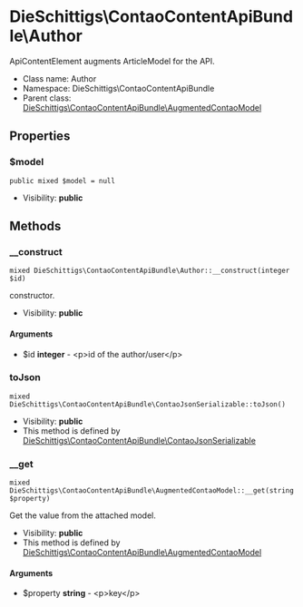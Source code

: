 DieSchittigs\ContaoContentApiBundle\Author
===============

ApiContentElement augments ArticleModel for the API.




* Class name: Author
* Namespace: DieSchittigs\ContaoContentApiBundle
* Parent class: [DieSchittigs\ContaoContentApiBundle\AugmentedContaoModel](DieSchittigs-ContaoContentApiBundle-AugmentedContaoModel.md)





Properties
----------


### $model

    public mixed $model = null





* Visibility: **public**


Methods
-------


### __construct

    mixed DieSchittigs\ContaoContentApiBundle\Author::__construct(integer $id)

constructor.



* Visibility: **public**


#### Arguments
* $id **integer** - &lt;p&gt;id of the author/user&lt;/p&gt;



### toJson

    mixed DieSchittigs\ContaoContentApiBundle\ContaoJsonSerializable::toJson()





* Visibility: **public**
* This method is defined by [DieSchittigs\ContaoContentApiBundle\ContaoJsonSerializable](DieSchittigs-ContaoContentApiBundle-ContaoJsonSerializable.md)




### __get

    mixed DieSchittigs\ContaoContentApiBundle\AugmentedContaoModel::__get(string $property)

Get the value from the attached model.



* Visibility: **public**
* This method is defined by [DieSchittigs\ContaoContentApiBundle\AugmentedContaoModel](DieSchittigs-ContaoContentApiBundle-AugmentedContaoModel.md)


#### Arguments
* $property **string** - &lt;p&gt;key&lt;/p&gt;


